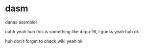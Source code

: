 # dasm
danas asembler


uuhh yeah huh this is something like dcpu-16, I guess yeah huh ok

huh don't forget to check wiki yeah ok

